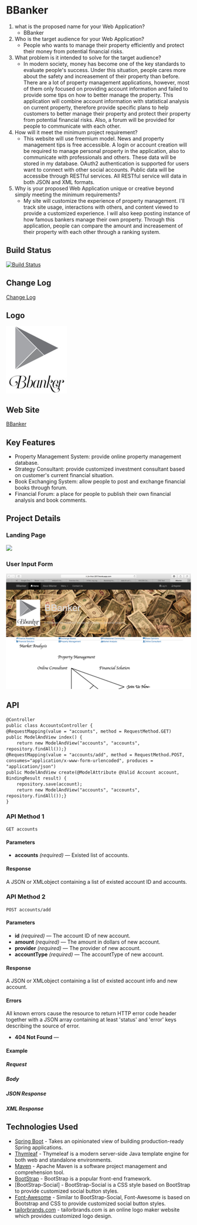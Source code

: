 # BBanker

1. what is the proposed name for your Web Application?
    - BBanker
2. Who is the target audience for your Web Application?
    - People who wants to manage their property efficiently and protect their money from potential financial risks.
3. What problem is it intended to solve for the target audience?
    - In modern society, money has become one of the key standards to evaluate people's success. Under this situation, people cares more about the safety and increasement of their property than before. There are a lot of property management applications, however, most of them only focused on providing account information and failed to provide some tips on how to better manage the property. This application will combine account information with statistical analysis on current property, therefore provide specific plans to help customers to better manage their property and protect their property from potential financial risks. Also, a forum will be provided for people to communicate with each other.  
4. How will it meet the minimum project requirement?
    - This website will use freemium model. News and property management tips is free accessible. A login or account creation will be required to manage personal property in the application, also to communicate with professionals and others. These data will be stored in my database. OAuth2 authentication is supported for users want to connect with other social accounts. Public data will be accessibe through RESTful services. All RESTful service will data in both JSON and XML formats.
5. Why is your proposed Web Application unique or creative beyond simply meeting the minimum requirements?
    - My site will customize the experience of property management.
     I'll track site usage, interactions with others, and content viewed to provide a customized experience. I will also keep posting instance of how famous bankers manage their own property.
     Through this application, people can compare the amount and increasement of their property with each other through a ranking system.

## Build Status

[![Build Status](https://travis-ci.org/infsci2560sp17/full-stack-web-DukeCode.svg?branch=master)](https://travis-ci.org/infsci2560sp17/full-stack-web-DukeCode)

## Change Log

[Change Log](CHANGELOG.md)

## Logo

![](https://github.com/infsci2560sp17/full-stack-web-DukeCode/blob/master/src/main/resources/static/images/logo.png)

## Web Site

[BBanker](https://jin-first-2017.herokuapp.com)

## Key Features

* Property Management System: provide online property management database.
* Strategy Consultant: provide customized investment consultant based on customer's current financial situation.
* Book Exchanging System: allow people to post and exchange financial books through forum.
* Financial Forum: a place for people to publish their own financial analysis and book comments.

## Project Details

### Landing Page

![](https://github.com/infsci2560sp17/full-stack-web-DukeCode/blob/master/src/main/resources/static/images/screenshot1.png)

### User Input Form

![](https://github.com/infsci2560sp17/full-stack-web-DukeCode/blob/master/src/main/resources/static/images/screenshot2.png)

## API

    @Controller
    public class AccountsController {
    @RequestMapping(value = "accounts", method = RequestMethod.GET)
    public ModelAndView index() {
        return new ModelAndView("accounts", "accounts", repository.findAll());}
    @RequestMapping(value = "accounts/add", method = RequestMethod.POST, consumes="application/x-www-form-urlencoded", produces = "application/json")
    public ModelAndView create(@ModelAttribute @Valid Account account, BindingResult result) {
        repository.save(account);
        return new ModelAndView("accounts", "accounts", repository.findAll());}
    }


### API Method 1

    GET accounts

#### Parameters

- **accounts** _(required)_ — Existed list of accounts.

#### Response

A JSON or XMLobject containing a list of existed account ID and accounts.

### API Method 2

    POST accounts/add

#### Parameters

- **id** _(required)_ — The account ID of new account.
- **amount** _(required)_ — The amount in dollars of new account.
- **provider** _(required)_ — The provider of new account.
- **accountType** _(required)_ — The accountType of new account.

#### Response

A JSON or XMLobject containing a list of existed account info and new account.

#### Errors

All known errors cause the resource to return HTTP error code header together with a JSON array containing at least 'status' and 'error' keys describing the source of error.

- **404 Not Found** — 

#### Example

##### Request

##### Body

##### JSON Response

##### XML Response



## Technologies Used

- [Spring Boot](https://projects.spring.io/spring-boot/) - Takes an opinionated view of building production-ready Spring applications.
- [Thymleaf](http://www.thymeleaf.org/) - Thymeleaf is a modern server-side Java template engine for both web and standalone environments.
- [Maven](https://maven.apache.org/) - Apache Maven is a software project management and comprehension tool.
- [BootStrap](http://getbootstrap.com) - BootStrap is a popular front-end framework.
- [BootStrap-Social] - BootStrap-Social is a CSS style based on BootStrap to provide customized social button styles.
- [Font-Awesome](http://fontawesome.io) - Similar to BootStrap-Social, Font-Awesome is based on Bootstrap and CSS to provide customized social button styles.
- [tailorbrands.com](https://www.tailorbrands.com/) - tailorbrands.com is an online logo maker website which provides customized logo design.